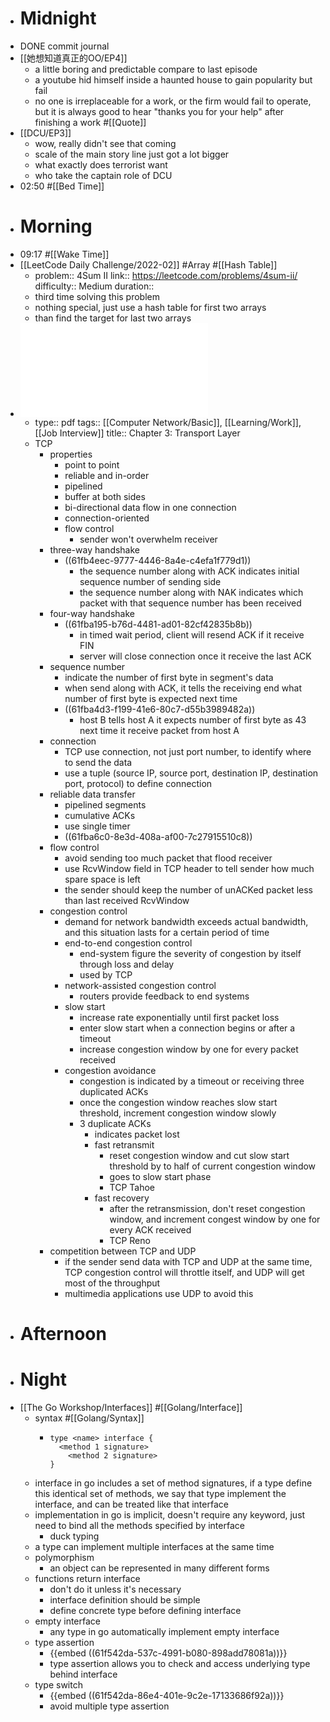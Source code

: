 - # Midnight
- DONE commit journal
- [[她想知道真正的OO/EP4]]
	- a little boring and predictable compare to last episode
	- a youtube hid himself inside a haunted house to gain popularity but fail
	- no one is irreplaceable for a work, or the firm would fail to operate, but it is always good to hear "thanks you for your help" after finishing a work #[[Quote]]
- [[DCU/EP3]]
	- wow, really didn't see that coming
	- scale of the main story line just got a lot bigger
	- what exactly does terrorist want
	- who take the captain role of DCU
- 02:50 #[[Bed Time]]
- # Morning
- 09:17 #[[Wake Time]]
- [[LeetCode Daily Challenge/2022-02]] #Array #[[Hash Table]]
	- problem:: 4Sum II
	  link:: https://leetcode.com/problems/4sum-ii/
	  difficulty:: Medium
	  duration::
	- third time solving this problem
	- nothing special, just use a hash table for first two arrays
	- than find the target for last two arrays
- ![Chapter_3b_2019_notes.pdf](../assets/Chapter_3b_2019_notes_1643856062083_0.pdf)
	- type:: pdf
	  tags:: [[Computer Network/Basic]], [[Learning/Work]], [[Job Interview]]
	  title:: Chapter 3: Transport Layer
	- TCP
		- properties
			- point to point
			- reliable and in-order
			- pipelined
			- buffer at both sides
			- bi-directional data flow in one connection
			- connection-oriented
			- flow control
				- sender won't overwhelm receiver
		- three-way handshake
			- ((61fb4eec-9777-4446-8a4e-c4efa1f779d1))
				- the sequence number along with ACK indicates initial sequence number of sending side
				- the sequence number along with NAK indicates which packet with that sequence number has been received
		- four-way handshake
			- ((61fba195-b76d-4481-ad01-82cf42835b8b))
				- in timed wait period, client will resend ACK if it receive FIN
				- server will close connection once it receive the last ACK
		- sequence number
			- indicate the number of first byte in segment's data
			- when send along with ACK, it tells the receiving end what number of first byte is expected next time
			- ((61fba4d3-f199-41e6-80c7-d55b3989482a))
				- host B tells host A it expects number of first byte as 43 next time it receive packet from host A
		- connection
			- TCP use connection, not just port number, to identify where to send the data
			- use a tuple (source IP, source port, destination IP, destination port, protocol) to define connection
		- reliable data transfer
			- pipelined segments
			- cumulative ACKs
			- use single timer
			- ((61fba6c0-8e3d-408a-af00-7c27915510c8))
		- flow control
			- avoid sending too much packet that flood receiver
			- use RcvWindow field in TCP header to tell sender how much spare space is left
			- the sender should keep the number of unACKed packet less than last received RcvWindow
		- congestion control
			- demand for network bandwidth exceeds actual bandwidth, and this situation lasts for a certain period of time
			- end-to-end congestion control
				- end-system figure the severity of congestion by itself through loss and delay
				- used by TCP
			- network-assisted congestion control
				- routers provide feedback to end systems
			- slow start
				- increase rate exponentially until first packet loss
				- enter slow start when a connection begins or after a timeout
				- increase congestion window by one for every packet received
			- congestion avoidance
				- congestion is indicated by a timeout or receiving three duplicated ACKs
				- once the congestion window reaches slow start threshold, increment congestion window slowly
				- 3 duplicate ACKs
					- indicates packet lost
					- fast retransmit
						- reset congestion window and cut slow start threshold by to half of current congestion window
						- goes to slow start phase
						- TCP Tahoe
					- fast recovery
						- after the retransmission, don't reset congestion window, and increment congest window by one for every ACK received
						- TCP Reno
		- competition between TCP and UDP
			- if the sender send data with TCP and UDP at the same time, TCP congestion control will throttle itself, and UDP will get most of the throughput
			- multimedia applications use UDP to avoid this
- # Afternoon
- # Night
- [[The Go Workshop/Interfaces]] #[[Golang/Interface]]
	- syntax #[[Golang/Syntax]]
		- ```golang
		  type <name> interface {
		  	<method 1 signature>
		      <method 2 signature>
		  }
		  ```
	- interface in go includes a set of method signatures, if a type define this identical set of methods, we say that type implement the interface, and can be treated like that interface
	- implementation in go is implicit, doesn't require any keyword, just need to bind all the methods specified by interface
		- duck typing
	- a type can implement multiple interfaces at the same time
	- polymorphism
		- an object can be represented in many different forms
	- functions return interface
		- don't do it unless it's necessary
		- interface definition should be simple
		- define concrete type before defining interface
	- empty interface
		- any type in go automatically implement empty interface
	- type assertion
		- {{embed ((61f542da-537c-4991-b080-898add78081a))}}
		- type assertion allows you to check and access underlying type behind interface
	- type switch
		- {{embed ((61f542da-86e4-401e-9c2e-17133686f92a))}}
		- avoid multiple type assertion
